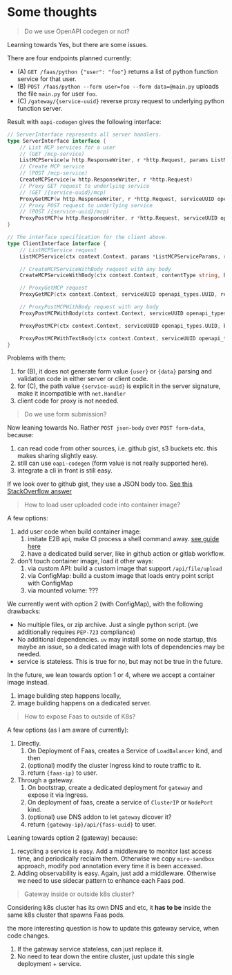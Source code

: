 # Some thoughts

> Do we use OpenAPI codegen or not?

Learning towards Yes, but there are some issues.

There are four endpoints planned currently:
- (A) `GET /faas/python {"user": "foo"}` returns a list of python function service for that user.
- (B) `POST /faas/python --form user=foo --form data=@main.py` uploads the file `main.py` for user `foo`.
- (C) `/gateway/{service-uuid}` reverse proxy request to underlying python function server.

Result with `oapi-codegen` gives the following interface:

```go
// ServerInterface represents all server handlers.
type ServerInterface interface {
	// List MCP services for a user
	// (GET /mcp-service)
	ListMCPService(w http.ResponseWriter, r *http.Request, params ListMCPServiceParams)
	// Create MCP service
	// (POST /mcp-service)
	CreateMCPService(w http.ResponseWriter, r *http.Request)
	// Proxy GET request to underlying service
	// (GET /{service-uuid}/mcp)
	ProxyGetMCP(w http.ResponseWriter, r *http.Request, serviceUUID openapi_types.UUID)
	// Proxy POST request to underlying service
	// (POST /{service-uuid}/mcp)
	ProxyPostMCP(w http.ResponseWriter, r *http.Request, serviceUUID openapi_types.UUID)
}

// The interface specification for the client above.
type ClientInterface interface {
	// ListMCPService request
	ListMCPService(ctx context.Context, params *ListMCPServiceParams, reqEditors ...RequestEditorFn) (*http.Response, error)

	// CreateMCPServiceWithBody request with any body
	CreateMCPServiceWithBody(ctx context.Context, contentType string, body io.Reader, reqEditors ...RequestEditorFn) (*http.Response, error)

	// ProxyGetMCP request
	ProxyGetMCP(ctx context.Context, serviceUUID openapi_types.UUID, reqEditors ...RequestEditorFn) (*http.Response, error)

	// ProxyPostMCPWithBody request with any body
	ProxyPostMCPWithBody(ctx context.Context, serviceUUID openapi_types.UUID, contentType string, body io.Reader, reqEditors ...RequestEditorFn) (*http.Response, error)

	ProxyPostMCP(ctx context.Context, serviceUUID openapi_types.UUID, body ProxyPostMCPJSONRequestBody, reqEditors ...RequestEditorFn) (*http.Response, error)

	ProxyPostMCPWithTextBody(ctx context.Context, serviceUUID openapi_types.UUID, body ProxyPostMCPTextRequestBody, reqEditors ...RequestEditorFn) (*http.Response, error)
}
```


Problems with them:
1. for (B), it does not generate form value `{user}` or `{data}` parsing and validation code in either server or client code.
2. for (C), the path value `{service-uuid}` is explicit in the server signature, make it incompatible with `net.Handler`
3. client code for proxy is not needed.

> Do we use form submission?

Now leaning towards No. Rather `POST json-body` over `POST form-data`, because:
1. can read code from other sources, i.e. github gist, s3 buckets etc. this makes sharing slightly easy.
2. still can use `oapi-codegen` (form value is not really supported here).
3. integrate a cli in front is still easy.

If we look over to github gist, they use a JSON body too. [See this StackOverflow answer](https://stackoverflow.com/questions/34048241/how-to-create-a-gist-on-command-line)

> How to load user uploaded code into container image? 

A few options:
1. add user code when build container image:
	1. imitate E2B api, make CI process a shell command away. [see guide here](https://e2b.dev/docs/sandbox-template)
	2. have a dedicated build server, like in github action or gitlab workflow.
2. don't touch container image, load it other ways:
	1. via custom API: build a custom image that support `/api/file/upload`
	2. via ConfigMap: build a custom image that loads entry point script with ConfigMap
	3. via mounted volume: ???

We currently went with option 2 (with ConfigMap), with the following drawbacks:
- No multiple files, or zip archive. Just a single python script. (we additionally requires `PEP-723` compliance)
- No additional dependencies. `uv` may install some on node startup, this maybe an issue, so a dedicated image with lots of dependencies may be needed.
- service is stateless. This is true for no, but may not be true in the future.

In the future, we lean towards option 1 or 4, where we accept a container image instead.
1. image building step happens locally,
2. image building happens on a dedicated server.

> How to expose Faas to outside of K8s?

A few options (as I am aware of currently):
1. Directly. 
	1. On Deployment of Faas, creates a Service of `LoadBalancer` kind, and then 
	2. (optional) modify the cluster Ingress kind to route traffic to it.
	3. return `{faas-ip}` to user.
2. Through a gateway. 
	1. On bootstrap, create a dedicated deployment for `gateway` and expose it via Ingress.
	2. On deployment of faas, create a service of `ClusterIP` or `NodePort` kind.
	3. (optional) use DNS addon to let `gateway` dicover it?
	4. return `{gateway-ip}/api/{fass-uuid}` to user.

Leaning towards option 2 (gateway) because:
1. recycling a service is easy. Add a middleware to monitor last access time, and periodically reclaim them. Otherwise we copy `miro-sandbox` approach, modify pod annotation every time it is been accessed.
2. Adding observability is easy. Again, just add a middleware. Otherwise we need to use sidecar pattern to enhance each Faas pod.

> Gateway inside or outside k8s cluster?

Considering k8s cluster has its own DNS and etc, it **has to be** inside the same k8s cluster that spawns Faas pods.

the more interesting question is how to update this gateway service, when code changes.
1. If the gateway service stateless, can just replace it.
2. No need to tear down the entire cluster, just update this single deployment + service.